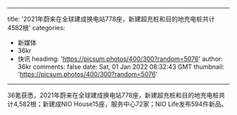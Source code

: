 
---
title: '2021年蔚来在全球建成换电站778座，新建超充桩和目的地充电桩共计4582根'
categories: 
 - 新媒体
 - 36kr
 - 快讯
headimg: 'https://picsum.photos/400/300?random=5076'
author: 36kr
comments: false
date: Sat, 01 Jan 2022 08:32:43 GMT
thumbnail: 'https://picsum.photos/400/300?random=5076'
---

<div>   
36氪获悉，2021年蔚来在全球建成换电站778座，新建超充桩和目的地充电桩共计4,582根；新建成NIO House15座，服务中心72家；NIO Life发布594件新品。  
</div>
            